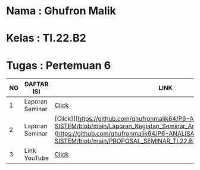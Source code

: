# **Nama      :   Ghufron Malik**
# **Kelas     :   TI.22.B2**
# **Tugas     :   Pertemuan 6**


| NO |      DAFTAR ISI      |   LINK    |
|----|----------------------|-----------|
| 1  |Laporan Seminar       |[Click](https://github.com/ghufronmalik64/P6-ANALISA-KEBUTUHAN-SISTEM/blob/main/Laporan_Kegiatan_Seminar_Analisa_Kebutuhan_Sistem.pdf)|
| 2  |Laporan Seminar       |[Click]([https://github.com/ghufronmalik64/P6-ANALISA-KEBUTUHAN-SISTEM/blob/main/Laporan_Kegiatan_Seminar_Analisa_Kebutuhan_Sistem.pdf](https://github.com/ghufronmalik64/P6-ANALISA-KEBUTUHAN-SISTEM/blob/main/PROPOSAL_SEMINAR_TI.22.B2.pdf)|
| 3  |Link YouTube          |[Click](https://youtu.be/jBr1aiDy788)|
